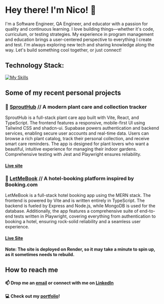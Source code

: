 # Hey there! I'm Nico! 👋

I'm a Software Engineer, QA Engineer, and educator with a passion for quality and continuous learning. I love building things—whether it's code, curriculum, or testing strategies. My experience in program management and education brings a user-centered perspective to everything I create and test. I'm always exploring new tech and sharing knowledge along the way. Let's build something cool together, or just connect! 

## Technology Stack:
[![My Skills](https://skillicons.dev/icons?i=js,ts,py,react,nextjs,vite,nodejs,express,mongodb,postgres,mysql,cypress,selenium,postman,tailwind,figma&perline=8)](https://skillicons.dev)
<div>
</div>

## Some of my recent personal projects

### 🌱 [SproutHub](https://github.com/nicogarbaccio/sprout-hub) // A modern plant care and collection tracker
SproutHub is a full-stack plant care app built with Vite, React, and TypeScript. The frontend features a responsive, mobile-first UI using Tailwind CSS and shadcn-ui. Supabase powers authentication and backend services, enabling secure user accounts and real-time data. Users can browse a rich plant catalog, track their personal collection, and receive smart care reminders. The app is designed for plant lovers who want a beautiful, intuitive experience for managing their indoor gardens. Comprehensive testing with Jest and Playwright ensures reliability.
#### [Live site](https://sprout-hub.com/)

### 🏨 [LetMeBook](https://github.com/nicogarbaccio/hotel-booking-app) // A hotel-booking platform inspired by Booking.com
LetMeBook is a full-stack hotel booking app using the MERN stack. The frontend is powered by Vite and is written entirely in TypeScript. The backend is fueled by Express and Node.js, while MongoDB is used for the database. Additionally, the app features a comprehensive suite of end-to-end tests written in Playwright, covering everything from authentication to booking a hotel, ensuring rock-solid reliability and a seamless user experience.
#### [Live Site](https://letmebook.onrender.com/)
**Note: The site is deployed on Render, so it may take a minute to spin up, as it sometimes needs to rebuild.** 

## How to reach me
#### 📫  Drop me an [email](mailto:garbaccio20@gmail.com) or connect with me on [LinkedIn](https://www.linkedin.com/in/nicogarbaccio/)
#### 💻 Check out my [portfolio](https://portfolio-nicogarbaccios-projects.vercel.app/)!
